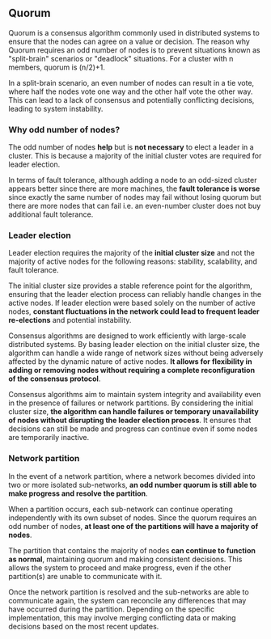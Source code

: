 ## Quorum

Quorum is a consensus algorithm commonly used in distributed systems to ensure that the nodes can agree on a value or decision. The reason why Quorum requires an odd number of nodes is to prevent situations known as "split-brain" scenarios or "deadlock" situations. For a cluster with n members, quorum is (n/2)+1.

In a split-brain scenario, an even number of nodes can result in a tie vote, where half the nodes vote one way and the other half vote the other way. This can lead to a lack of consensus and potentially conflicting decisions, leading to system instability.

### Why odd number of nodes?

The odd number of nodes **help** but is **not necessary** to elect a leader in a cluster. This is because a majority of the initial cluster votes are required for leader election.

In terms of fault tolerance, although adding a node to an odd-sized cluster appears better since there are more machines, the **fault tolerance is worse** since exactly the same number of nodes may fail without losing quorum but there are more nodes that can fail i.e. an even-number cluster does not buy additional fault tolerance.

### Leader election

Leader election requires the majority of the **initial cluster size** and not the majority of active nodes for the following reasons: stability, scalability, and fault tolerance.

The initial cluster size provides a stable reference point for the algorithm, ensuring that the leader election process can reliably handle changes in the active nodes. If leader election were based solely on the number of active nodes, **constant fluctuations in the network could lead to frequent leader re-elections** and potential instability.

Consensus algorithms are designed to work efficiently with large-scale distributed systems. By basing leader election on the initial cluster size, the algorithm can handle a wide range of network sizes without being adversely affected by the dynamic nature of active nodes. **It allows for flexibility in adding or removing nodes without requiring a complete reconfiguration of the consensus protocol**.

Consensus algorithms aim to maintain system integrity and availability even in the presence of failures or network partitions. By considering the initial cluster size, **the algorithm can handle failures or temporary unavailability of nodes without disrupting the leader election process**. It ensures that decisions can still be made and progress can continue even if some nodes are temporarily inactive.

### Network partition

In the event of a network partition, where a network becomes divided into two or more isolated sub-networks, **an odd number quorum is still able to make progress and resolve the partition**.

When a partition occurs, each sub-network can continue operating independently with its own subset of nodes. Since the quorum requires an odd number of nodes, **at least one of the partitions will have a majority of nodes**.

The partition that contains the majority of nodes **can continue to function as normal**, maintaining quorum and making consistent decisions. This allows the system to proceed and make progress, even if the other partition(s) are unable to communicate with it.

Once the network partition is resolved and the sub-networks are able to communicate again, the system can reconcile any differences that may have occurred during the partition. Depending on the specific implementation, this may involve merging conflicting data or making decisions based on the most recent updates.
